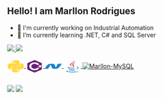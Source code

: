 ## Hello! I am Marllon Rodrigues

- 🔭 I'm currently working on Industrial Automation
- 🌱 I’m currently learning .NET, C# and SQL Server

<div>
  <a href="https://github.com/RodriguesMarllon"> 
  <img height="180em" src="https://github-readme-stats.vercel.app/api?username=RodriguesMarllon&show_icons=true&theme=dark&include_all_commits=true&count_private=true"/>
  <img height="180em" src="https://github-readme-stats.vercel.app/api/top-langs/?username=RodriguesMarllon&layout=compact&langs_count=7&theme=dracula"/>
</div>
     
<div style="display: inline_block"><br>
  <img align="center" alt="Marllon-.NET" height="30" width="40" src="https://raw.githubusercontent.com/devicons/devicon/master/icons/python/python-plain.svg">
  <img align="center" alt="Marllon-.NET" height="30" width="40" src="https://raw.githubusercontent.com/devicons/devicon/master/icons/csharp/csharp-plain.svg">
  <img align="center" alt="Marllon-.NET" height="30" width="40" src="https://raw.githubusercontent.com/devicons/devicon/master/icons/dot-net/dot-net-plain.svg">
  <img align="center" alt="Marllon-Java" height="30" width="40" src="https://raw.githubusercontent.com/devicons/devicon/master/icons/java/java-original.svg">
  
  
  <img align="center" alt="Marllon-MySQL" height="30" width="40" src="https://cdn.jsdelivr.net/gh/devicons/devicon/icons/mysql/mysql-original.svg">
</div>

## 


<div>
  <a href="mailto:marllonrsantos@gmail.com" target="_blank"><img src="https://img.shields.io/badge/Gmail-D14836?style=for-the-badge&logo=gmail&logoColor=white" target="_blank"></a> 
  <a href="https://www.linkedin.com/in/rodriguesmarllon/" target="_blank"><img src="https://img.shields.io/badge/LinkedIn-0077B5?style=for-the-badge&logo=linkedin&logoColor=white" target="_blank"></a>
</div>
